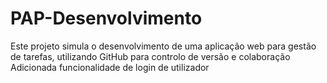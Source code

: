# PAP-Desenvolvimento
Este projeto simula o desenvolvimento de uma aplicação web para gestão de tarefas, utilizando GitHub para controlo de versão e colaboração
Adicionada funcionalidade de login de utilizador
